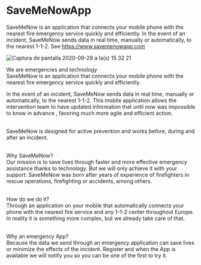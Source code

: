 # SaveMeNowApp
SaveMeNow is an application that connects your mobile phone with the nearest fire emergency service quickly and efficiently.  In the event of an incident, SaveMeNow sends data in real time, manually or automatically, to the nearest 1-1-2. See https://www.savemenowapp.com

![Captura de pantalla 2020-09-28 a la(s) 15 32 21](https://github.com/RescueSocialTech/SaveMeNowApp/assets/55333723/6a0c011d-3ddb-4d91-92a9-39a7584996a5)

We are emergencies and technology<br>
SaveMeNow is an application that connects your mobile phone with the nearest fire emergency service quickly and efficiently.<br> 

In the event of an incident, SaveMeNow sends data in real time, manually or automatically, to the nearest 1-1-2. This mobile application allows the intervention team to have updated information that until now was impossible to know in advance , favoring much more agile and efficient action.<br><br>

SaveMeNow is designed for active prevention and works before, during and after an incident.<br><br>


Why SaveMeNow?<br>
Our mission is to save lives through faster and more effective emergency assistance thanks to technology. But we will only achieve it with your support. SaveMeNow was born after years of experience of firefighters in rescue operations, firefighting or accidents, among others.<br><br>

How do we do it?<br>
Through an application on your mobile that automatically connects your phone with the nearest fire service and any 1-1-2 center throughout Europe. In reality it is something more complex, but we already take care of that.<br><br>

Why an emergency App?<br>
Because the data we send through an emergency application can save lives or minimize the effects of the incident. Register and when the App is available we will notify you so you can be one of the first to try it. 

